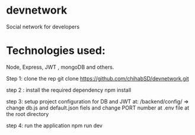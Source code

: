 # devnetwork

Social network for developers

# Technologies used:

Node, Express, JWT , mongoDB and others.



Step 1: clone the rep
git clone https://github.com/chihabSD/devnetwork.git

step 2 : install the required dependency
npm install

step 3: setup project configuration for DB and JWT
at: /backend/config/ => change db.js and default.json fiels
and change PORT number at .env file at the root directory

step 4: run the application
npm run dev
